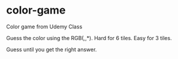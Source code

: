 # color-game
Color game from Udemy Class

Guess the color using the RGB(*,*,*).
Hard for 6 tiles.
Easy for 3 tiles.


Guess until you get the right answer.

